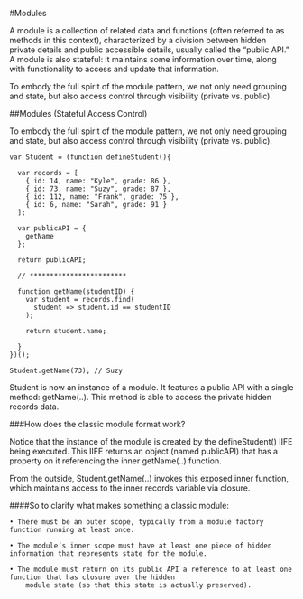 #Modules

A module is a collection of related data and functions (often referred to as methods in this context), characterized by a
division between hidden private details and public accessible details, usually called the “public API.”
A module is also stateful: it maintains some information over time, along with functionality to access and update that
information.


To embody the full spirit of the module pattern, we not only need grouping and state, but also access control through
visibility (private vs. public).

##Modules (Stateful Access Control)

To embody the full spirit of the module pattern, we not only need grouping and state, but also access control through
visibility (private vs. public).

```
var Student = (function defineStudent(){

  var records = [
    { id: 14, name: "Kyle", grade: 86 },
    { id: 73, name: "Suzy", grade: 87 },
    { id: 112, name: "Frank", grade: 75 },
    { id: 6, name: "Sarah", grade: 91 }
  ];

  var publicAPI = {
    getName
  };

  return publicAPI;

  // ************************

  function getName(studentID) {
    var student = records.find(
      student => student.id == studentID
    );

    return student.name;

  }
})();

Student.getName(73); // Suzy
```

Student is now an instance of a module. It features a public API with a single method: getName(..). This method is able
to access the private hidden records data.

###How does the classic module format work?

Notice that the instance of the module is created by the defineStudent() IIFE being executed. This IIFE returns an
object (named publicAPI) that has a property on it referencing the inner getName(..) function.

From the outside, Student.getName(..) invokes this exposed inner function, which maintains access to the inner
records variable via closure.


####So to clarify what makes something a classic module:

    • There must be an outer scope, typically from a module factory function running at least once.

    • The module’s inner scope must have at least one piece of hidden information that represents state for the module.

    • The module must return on its public API a reference to at least one function that has closure over the hidden
        module state (so that this state is actually preserved).
